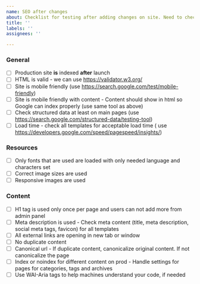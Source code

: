 ```yaml
---
name: SEO after changes
about: Checklist for testing after adding changes on site. Need to check only points that were changed and related.
title: ''
labels: ''
assignees: ''

---
```


### General

- [ ] Production site **is** indexed **after** launch
- [ ] HTML is valid - we can use https://validator.w3.org/
- [ ] Site is mobile friendly (use https://search.google.com/test/mobile-friendly)
- [ ] Site is mobile friendly with content - Content should show in html so Google can index properly (use same tool as
  above)
- [ ] Check structured data at least on main pages (use https://search.google.com/structured-data/testing-tool)
- [ ] Load time - check all templates for acceptable load time (
  use https://developers.google.com/speed/pagespeed/insights/)

### Resources

- [ ] Only fonts that are used are loaded with only needed language and characters set
- [ ] Correct image sizes are used
- [ ] Responsive images are used

### Content

- [ ] H1 tag is used only once per page and users can not add more from admin panel
- [ ] Meta description is used - Check meta content (title, meta description, social meta tags, favicon) for all
  templates
- [ ] All external links are opening in new tab or window
- [ ] No duplicate content
- [ ] Canonical url - If duplicate content, canonicalize original content. If not canonicalize the page
- [ ] Index or noindex for different content on prod - Handle settings for pages for categories, tags and archives
- [ ] Use WAI-Aria tags to help machines understand your code, if needed
